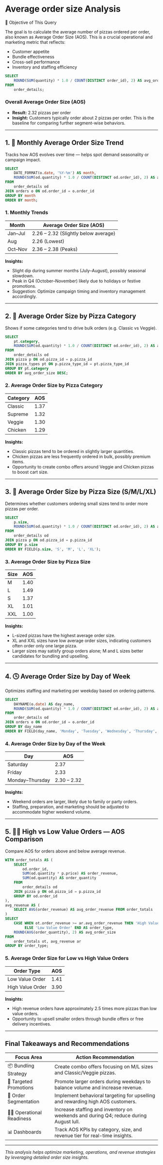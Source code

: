 # Average order size Analysis

🎯 Objective of This Query

The goal is to calculate the average number of pizzas ordered per order, also known as Average Order Size (AOS). This is a crucial operational and marketing metric that reflects:
- Customer appetite
- Bundle effectiveness
- Cross-sell performance
- Inventory and staffing efficiency

```sql
SELECT 
    ROUND(SUM(quantity) * 1.0 / COUNT(DISTINCT order_id), 2) AS avg_order_size
FROM 
    order_details;
```

### Overall Average Order Size (AOS)
- **Result:** 2.32 pizzas per order
- **Insight:** Customers typically order about 2 pizzas per order. This is the baseline for comparing further segment-wise behaviors.



----

## 1. 📆 Monthly Average Order Size Trend

Tracks how AOS evolves over time — helps spot demand seasonality or campaign impact.

```sql
SELECT 
    DATE_FORMAT(o.date, '%Y-%m') AS month,
    ROUND(SUM(od.quantity) * 1.0 / COUNT(DISTINCT od.order_id), 2) AS avg_order_size
FROM 
    order_details od
JOIN orders o ON od.order_id = o.order_id
GROUP BY month
ORDER BY month;
```
### 1. Monthly Trends

| Month | Average Order Size (AOS) |
|-------|--------------------------|
| Jan–Jul | 2.26 – 2.32 (Slightly below average) |
| Aug | 2.26 (Lowest) |
| Oct–Nov | 2.36 – 2.38 (Peaks) |

**Insights:**
- Slight dip during summer months (July–August), possibly seasonal slowdown.
- Peak in Q4 (October–November) likely due to holidays or festive promotions.
- Suggestion: Optimize campaign timing and inventory management accordingly.

---

## 2. 🍕 Average Order Size by Pizza Category

Shows if some categories tend to drive bulk orders (e.g. Classic vs Veggie).

```sql
SELECT 
    pt.category,
    ROUND(SUM(od.quantity) * 1.0 / COUNT(DISTINCT od.order_id), 2) AS avg_order_size
FROM 
    order_details od
JOIN pizza p ON od.pizza_id = p.pizza_id
JOIN pizza_types pt ON p.pizza_type_id = pt.pizza_type_id
GROUP BY pt.category
ORDER BY avg_order_size DESC;
```
### 2. Average Order Size by Pizza Category

| Category | AOS |
|----------|-----|
| Classic  | 1.37 |
| Supreme  | 1.32 |
| Veggie   | 1.30 |
| Chicken  | 1.29 |

**Insights:**
- Classic pizzas tend to be ordered in slightly larger quantities.
- Chicken pizzas are less frequently ordered in bulk, possibly premium items.
- Opportunity to create combo offers around Veggie and Chicken pizzas to boost cart size.

---

## 3. 📏 Average Order Size by Pizza Size (S/M/L/XL)

Determines whether customers ordering small sizes tend to order more pizzas per order.


```sql
SELECT 
    p.size,
    ROUND(SUM(od.quantity) * 1.0 / COUNT(DISTINCT od.order_id), 2) AS avg_order_size
FROM 
    order_details od
JOIN pizza p ON od.pizza_id = p.pizza_id
GROUP BY p.size
ORDER BY FIELD(p.size, 'S', 'M', 'L', 'XL');
```
### 3. Average Order Size by Pizza Size

| Size | AOS |
|------|-----|
| M    | 1.40 |
| L    | 1.49 |
| S    | 1.37 |
| XL   | 1.01 |
| XXL  | 1.00 |

**Insights:**
- L-sized pizzas have the highest average order size.
- XL and XXL sizes have low average order sizes, indicating customers often order only one large pizza.
- Larger sizes may satisfy group orders alone; M and L sizes better candidates for bundling and upselling.

---

## 4. 🕓 Average Order Size by Day of Week

Optimizes staffing and marketing per weekday based on ordering patterns.

```sql
SELECT 
    DAYNAME(o.date) AS day_name,
    ROUND(SUM(od.quantity) * 1.0 / COUNT(DISTINCT od.order_id), 2) AS avg_order_size
FROM 
    order_details od
JOIN orders o ON od.order_id = o.order_id
GROUP BY day_name
ORDER BY FIELD(day_name, 'Monday', 'Tuesday', 'Wednesday', 'Thursday', 'Friday', 'Saturday', 'Sunday');
```
### 4. Average Order Size by Day of the Week

| Day       | AOS |
|-----------|-----|
| Saturday  | 2.37 |
| Friday    | 2.33 |
| Monday–Thursday | 2.30 – 2.32 |

**Insights:**
- Weekend orders are larger, likely due to family or party orders.
- Staffing, preparation, and marketing should be adjusted to accommodate higher weekend volume.

---

## 5. 🧑‍💼 High vs Low Value Orders — AOS Comparison

Compare AOS for orders above and below average revenue.


```sql
WITH order_totals AS (
    SELECT 
        od.order_id,
        SUM(od.quantity * p.price) AS order_revenue,
        SUM(od.quantity) AS order_quantity
    FROM 
        order_details od
    JOIN pizza p ON od.pizza_id = p.pizza_id
    GROUP BY od.order_id
),
avg_revenue AS (
    SELECT AVG(order_revenue) AS avg_order_revenue FROM order_totals
)
SELECT 
    CASE WHEN ot.order_revenue >= ar.avg_order_revenue THEN 'High Value Order'
         ELSE 'Low Value Order' END AS order_type,
    ROUND(AVG(order_quantity), 2) AS avg_order_size
FROM 
    order_totals ot, avg_revenue ar
GROUP BY order_type;
```
### 5. Average Order Size for Low vs High Value Orders

| Order Type      | AOS |
|-----------------|-----|
| Low Value Order | 1.41 |
| High Value Order| 3.90 |

**Insights:**
- High revenue orders have approximately 2.5 times more pizzas than low value orders.
- Opportunity to upsell smaller orders through bundle offers or free delivery incentives.

---
## Final Takeaways and Recommendations

| Focus Area          | Action Recommendation                                                  |
|---------------------|------------------------------------------------------------------------|
| 📦 Bundling Strategy | Create combo offers focusing on M/L sizes and Classic/Veggie pizzas.  |
| 🎯 Targeted Promotions | Promote larger orders during weekdays to balance volume and increase revenue. |
| 🧾 Order Segmentation | Implement behavioral targeting for upselling and rewarding high AOS customers. |
| 🧑‍🍳 Operational Readiness | Increase staffing and inventory on weekends and during Q4; reduce during August lull. |
| 📊 Dashboards       | Track AOS KPIs by category, size, and revenue tier for real-time insights. |

---

*This analysis helps optimize marketing, operations, and revenue strategies by leveraging detailed order size insights.*